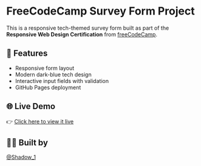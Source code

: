 # FreeCodeCamp Survey Form Project

This is a responsive tech-themed survey form built as part of the **Responsive Web Design Certification** from [freeCodeCamp](https://www.freecodecamp.org/Shadow_1).

## 🔧 Features
- Responsive form layout
- Modern dark-blue tech design
- Interactive input fields with validation
- GitHub Pages deployment

## 🌐 Live Demo
👉 [Click here to view it live](https://shadow-zer1.github.io/survey-form/)

## 👨‍💻 Built by
[@Shadow_1](https://www.freecodecamp.org/Shadow_1)

